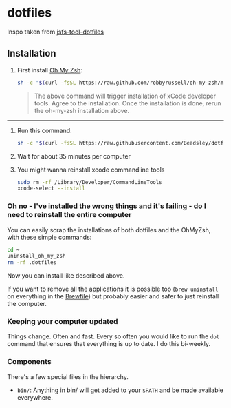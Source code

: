# dotfiles

Inspo taken from [jsfs-tool-dotfiles](https://github.com/michaelmior/dotfiles)

## Installation 

1. First install [Oh My Zsh](http://ohmyz.sh/):

   ```bash
   sh -c "$(curl -fsSL https://raw.github.com/robbyrussell/oh-my-zsh/master/tools/install.sh)"
   ```

   > The above command will trigger installation of xCode developer tools. Agree to the installation.
   > Once the installation is done, rerun the oh-my-zsh installation above.

---

1. Run this command:

   ```bash
   sh -c "$(curl -fsSL https://raw.githubusercontent.com/Beadsley/dotfiles/master/script/automation.sh)"
   ```

1. Wait for about 35 minutes per computer

1. You might wanna reinstall xcode commandline tools

   ```bash
   sudo rm -rf /Library/Developer/CommandLineTools
   xcode-select --install
   ```

### Oh no - I've installed the wrong things and it's failing - do I need to reinstall the entire computer

You can easily scrap the installations of both dotfiles and the OhMyZsh, with these simple commands:

```bash
cd ~
uninstall_oh_my_zsh
rm -rf .dotfiles
```

Now you can install like described above.

If you want to remove all the applications it is possible too (`brew uninstall` on everything in the [Brewfile](./Brewfile)) but probably easier and safer to just reinstall the computer.

### Keeping your computer updated

Things change. Often and fast. Every so often you would like to run the `dot` command that ensures that everything is up to date. I do this bi-weekly.


### Components

There's a few special files in the hierarchy.
- `bin/`: Anything in bin/ will get added to your `$PATH` and be made available everywhere.